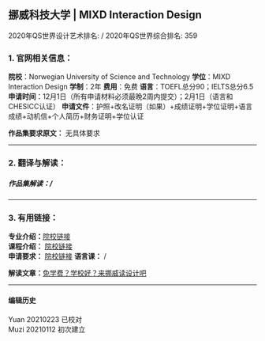 ## 挪威科技大学 | MIXD Interaction Design

2020年QS世界设计艺术排名: /
2020年QS世界综合排名: 359  

### 1. 官网相关信息：

**院校**：Norwegian University of Science and Technology
**学位**：MIXD Interaction Design
**学制**：2年
**费用**：免费
**语言**：TOEFL总分90；IELTS总分6.5
**申请时间**：12月1日（所有申请材料必须最晚2周内提交）；2月1日（语言和CHESICC认证）
**申请文件**：护照+改名证明（如果）+成绩证明+学位证明+语言成绩+动机信+个人简历+财务证明+学位认证

**作品集要求原文：** 无具体要求

---

### 2. 翻译与解读：

##### 作品集解读：/



---


### 3. 有用链接：

**专业介绍：**[院校链接](https://www.ntnu.edu/studies/mixd)  
**课程介绍：** [院校链接](https://www.ntnu.edu/studies/mixd/programme-components#year=2018&programmeCode=MIXD)  
**申请要求：** [院校链接](https://www.ntnu.edu/studies/mixd/admission)
**语言课：** /

**解读文章：**[免学费？学校好？来挪威读设计吧](http://www.makebi.net/27327.html)

---


#### 编辑历史
Yuan 20210223 已校对  
Muzi 20210112 初次建立
